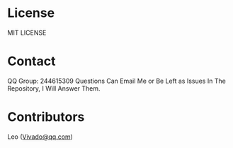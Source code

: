 # License
MIT LICENSE

# Contact
QQ Group: 244615309
Questions Can Email Me or Be Left as Issues In The Repository, I Will Answer Them.

# Contributors
Leo (Vivado@qq.com)
